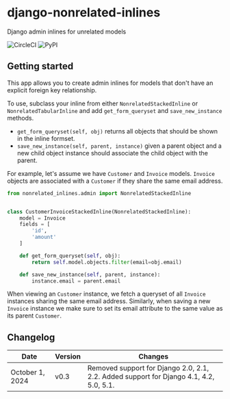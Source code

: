 # django-nonrelated-inlines

Django admin inlines for unrelated models

![CircleCI](https://img.shields.io/circleci/build/github/bhomnick/django-nonrelated-inlines)
![PyPI](https://img.shields.io/pypi/v/django-nonrelated-inlines)

## Getting started

This app allows you to create admin inlines for models that don't have an
explicit foreign key relationship.

To use, subclass your inline from either `NonrelatedStackedInline` or 
`NonrelatedTabularInline` and add `get_form_queryset` and `save_new_instance`
methods.

* `get_form_queryset(self, obj)` returns all objects that should be shown in
  the inline formset.
* `save_new_instance(self, parent, instance)` given a parent object and a new
  child object instance should associate the child object with the parent.

For example, let's assume we have `Customer` and `Invoice` models. `Invoice`
objects are associated with a `Customer` if they share the same email address.

```python
from nonrelated_inlines.admin import NonrelatedStackedInline


class CustomerInvoiceStackedInline(NonrelatedStackedInline):
    model = Invoice
    fields = [
        'id',
        'amount'
    ]

    def get_form_queryset(self, obj):
        return self.model.objects.filter(email=obj.email)

    def save_new_instance(self, parent, instance):
        instance.email = parent.email
```

When viewing an `Customer` instance, we fetch a queryset of all `Invoice`
instances sharing the same email address. Similarly, when saving a new `Invoice`
instance we make sure to set its email attribute to the same value as its parent
`Customer`.

## Changelog

| Date | Version | Changes |
| --- | --- | --- |
| October 1, 2024 | v0.3 | Removed support for Django 2.0, 2.1, 2.2.  Added support for Django 4.1, 4.2, 5.0, 5.1. |